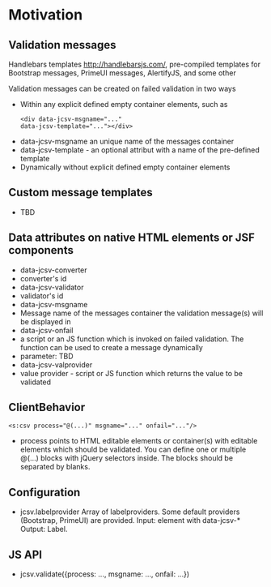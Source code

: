 # Motivation

## Validation messages
Handlebars templates http://handlebarsjs.com/, pre-compiled templates for Bootstrap messages, PrimeUI messages, AlertifyJS, and some other

Validation messages can be created on failed validation in two ways
- Within any explicit defined empty container elements, such as <pre><code>&lt;div data-jcsv-msgname=&quot;...&quot; data-jcsv-template=&quot;...&quot;&gt;&lt;/div&gt;</code></pre>
 - data-jcsv-msgname an unique name of the messages container
 - data-jcsv-template - an optional attribut with a name of the pre-defined template
- Dynamically without explicit defined empty container elements

## Custom message templates
- TBD

## Data attributes on native HTML elements or JSF components
- data-jcsv-converter
 - converter's id
- data-jcsv-validator
 - validator's id
- data-jcsv-msgname
 - Message name of the messages container the validation message(s) will be displayed in
- data-jcsv-onfail
 - a script or an JS function which is invoked on failed validation. The function can be used to create a message dynamically
 - parameter: TBD
- data-jcsv-valprovider
 - value provider - script or JS function which returns the value to be validated
 
## ClientBehavior
<pre><code>&lt;s:csv process=&quot;@(...)&quot; msgname=&quot;...&quot; onfail=&quot;...&quot;/&gt;</code></pre>
 - process points to HTML editable elements or container(s) with editable elements which should be validated. You can define one or multiple @(...) blocks with jQuery selectors inside. The blocks should be separated by blanks.
 
## Configuration
 - jcsv.labelprovider Array of labelproviders. Some default providers (Bootstrap, PrimeUI) are provided. Input: element with data-jcsv-* Output: Label.
 
## JS API
 - jcsv.validate({process: ..., msgname: ..., onfail: ...})
